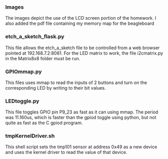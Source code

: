 ### Images
The images depict the use of the LCD screen portion of the homework. I also added the pdf file containing my memory map for the beagleboard

### etch_a_sketch_flask.py
This file allows the etch_a_sketch file to be controlled from a web browser pointed at 192.168.7.2:8081. For the LED matrix to work, the file i2cmatrix.py in the Matrix8x8 folder must be run.


### GPIOmmap.py
This files uses mmap to read the inputs of 2 buttons and turn on the corresponding LED by writing to their bit values.


### LEDtoggle.py
This file toggles GPIO pin P9_23 as fast as it can using mmap. The period was 11.160us, which is faster than the gpiod toggle using python, but not quite as fast as the C gpiod program. 


### tmpKernelDriver.sh
This shell script sets the tmp101 sensor at address 0x49 as a new device and uses the kernel driver to read the value of that device.